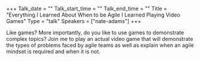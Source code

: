 +++
Talk_date = ""
Talk_start_time = ""
Talk_end_time = ""
Title = "Everything I Learned About When to be Agile I Learned Playing Video Games"
Type = "talk"
Speakers = ["nate-adams"]
+++

Like games? More importantly, do you like to use games to demonstrate complex topics? Join me to play an actual video game that will demonstrate the types of problems faced by agile teams as well as explain when an agile mindset is required and when it is not.
